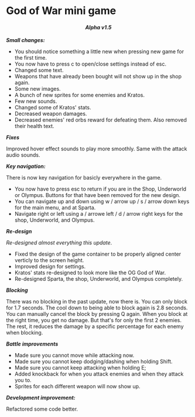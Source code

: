 # God of War mini game

<h4 align="center"><i> Alpha v1.5 </i></h4>

**_Small changes:_**

- You should notice something a little new when pressing new game for the first time.
- You now have to press c to open/close settings instead of esc.
- Changed some text.
- Weapons that have already been bought will not show up in the shop again.
- Some new images.
- A bunch of new sprites for some enemies and Kratos.
- Few new sounds.
- Changed some of Kratos' stats.
- Decreased weapon damages.
- Decreased enemies' red orbs reward for defeating them. Also removed their health text.

**_Fixes_**

Improved hover effect sounds to play more smoothly. Same with the attack audio sounds.

**_Key navigation:_**

There is now key navigation for basicly everywhere in the game.

- You now have to press esc to return if you are in the Shop, Underworld or Olympus. Buttons for that have been removed for the new design.
- You can navigate up and down using w / arrow up / s / arrow down keys for the main menu, and at Sparta.
- Navigate right or left using a / arrowe left / d / arrow right keys for the shop, Underworld, and Olympus.

**_Re-design_**

_Re-designed almost everything this update_.

- Fixed the design of the game container to be properly aligned center verticly to the screen height.
- Improved design for settings.
- Kratos' stats re-designed to look more like the OG God of War.
- Re-designed Sparta, the shop, Underworld, and Olympus completely. 

**_Blocking_**

There was no blocking in the past update, now there is. You can only block for 1.7 seconds. The cool down to being able to block again is 2.8 seconds.
You can manually cancel the block by pressing Q again.
When you block at the right time, you get no damage.
But that's for only the first 2 enemies. The rest, it reduces the damage by a specific percentage for each enemy when blocking.

**_Battle improvements_**

- Made sure you cannot move while attacking now.
- Made sure you cannot keep dodging/dashing when holding Shift.
- Made sure you cannot keep attacking when holding E;
- Added knockback for when you attack enemies and when they attack you to.
- Sprites for each different weapon will now show up.

**_Development improvement:_**

Refactored some code better.
